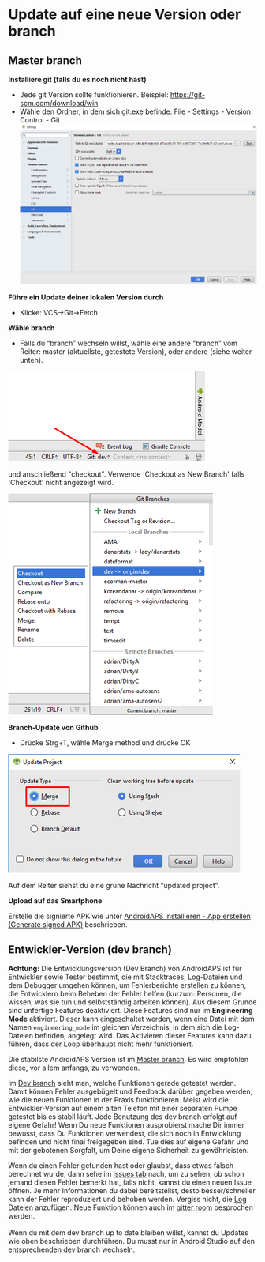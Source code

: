 # Update auf eine neue Version oder branch

## Master branch

**Installiere git (falls du es noch nicht hast)**

* Jede git Version sollte funktionieren. Beispiel: <https://git-scm.com/download/win>
* Wähle den Ordner, in dem sich git.exe befinde: File - Settings - Version Control - Git ![](../images/git.png)

**Führe ein Update deiner lokalen Version durch**

* Klicke: VCS->Git->Fetch

**Wähle branch**

* Falls du “branch” wechseln willst, wähle eine andere “branch” vom Reiter: master (aktuellste, getestete Version), oder andere (siehe weiter unten).

![](../images/branchintray.png)

und anschließend "checkout". Verwende 'Checkout as New Branch' falls 'Checkout' nicht angezeigt wird.

![](../images/checkout.png)

**Branch-Update von Github**

* Drücke Strg+T, wähle Merge method und drücke OK

![](../images/merge.png)

Auf dem Reiter siehst du eine grüne Nachricht “updated project”.

**Upload auf das Smartphone**

Erstelle die signierte APK wie unter [AndroidAPS installieren - App erstellen (Generate signed APK)](Building-APK.html#generate-signed-apk) beschrieben.

## Entwickler-Version (dev branch)

**Achtung:** Die Entwicklungsversion (Dev Branch) von AndroidAPS ist für Entwickler sowie Tester bestimmt, die mit Stacktraces, Log-Dateien und dem Debugger umgehen können, um Fehlerberichte erstellen zu können, die Entwicklern beim Beheben der Fehler helfen (kurzum: Personen, die wissen, was sie tun und selbstständig arbeiten können). Aus diesem Grunde sind unfertige Features deaktiviert. Diese Features sind nur im **Engineering Mode** aktiviert. Dieser kann eingeschaltet werden, wenn eine Datei mit dem Namen `engineering_mode` im gleichen Verzeichnis, in dem sich die Log-Dateien befinden, angelegt wird. Das Aktivieren dieser Features kann dazu führen, dass der Loop überhaupt nicht mehr funktioniert.

Die stabilste AndroidAPS Version ist im [Master branch](https://github.com/MilosKozak/AndroidAPS/tree/master). Es wird empfohlen diese, vor allem anfangs, zu verwenden.

Im [Dev branch](https://github.com/MilosKozak/AndroidAPS/tree/dev) sieht man, welche Funktionen gerade getestet werden. Damit können Fehler ausgebügelt und Feedback darüber gegeben werden, wie die neuen Funktionen in der Praxis funktionieren. Meist wird die Entwickler-Version auf einem alten Telefon mit einer separaten Pumpe getestet bis es stabil läuft. Jede Benutzung des dev branch erfolgt auf eigene Gefahr! Wenn Du neue Funktionen ausprobierst mache Dir immer bewusst, dass Du Funktionen verwendest, die sich noch in Entwicklung befinden und nicht final freigegeben sind. Tue dies auf eigene Gefahr und mit der gebotenen Sorgfalt, um Deine eigene Sicherheit zu gewährleisten.

Wenn du einen Fehler gefunden hast oder glaubst, dass etwas falsch berechnet wurde, dann sehe im [issues tab](https://github.com/MilosKozak/AndroidAPS/issues) nach, um zu sehen, ob schon jemand diesen Fehler bemerkt hat, falls nicht, kannst du einen neuen Issue öffnen. Je mehr Informationen du dabei bereitstellst, desto besser/schneller kann der Fehler reproduziert und behoben werden. Vergiss nicht, die [Log Dateien](../Usage/Accessing-logfiles.md) anzufügen. Neue Funktion können auch im [gitter room](https://gitter.im/MilosKozak/AndroidAPS) besprochen werden. <br />  
Wenn du mit dem dev branch up to date bleiben willst, kannst du Updates wie oben beschrieben durchführen. Du musst nur in Android Studio auf den entsprechenden dev branch wechseln.